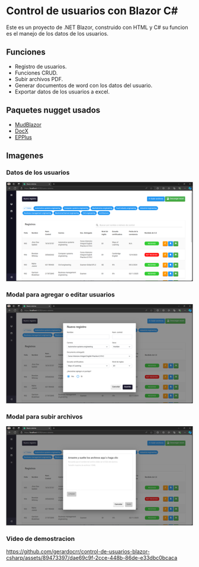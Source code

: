 # Control de usuarios con Blazor C#

Este es un proyecto de .NET Blazor, construido con HTML y C# su funcion es el manejo de los datos de los usuarios.

## Funciones

- Registro de usuarios.
- Funciones CRUD.
- Subir archivos PDF.
- Generar documentos de word con los datos del usuario.
- Exportar datos de los usuarios a excel.

## Paquetes nugget usados

- [MudBlazor](https://mudblazor.com/)
- [DocX](https://github.com/xceedsoftware/docx)
- [EPPlus](https://github.com/EPPlusSoftware/EPPlus)


## Imagenes

### Datos de los usuarios

<div align="center">
    <img alt="" src="/assets-readme/datos-usuarios.png"/>
</div>

### Modal para agregar o editar usuarios

<div align="center">
    <img alt="" src="/assets-readme/nuevo-usuario.png"/>
</div>

### Modal para subir archivos

<div align="center">
    <img alt="" src="/assets-readme/subir-archivos.png"/>
</div>

### Video de demostracion

https://github.com/gerardocrr/control-de-usuarios-blazor-csharp/assets/89473397/dae69c9f-2cce-448b-86de-e33dbc0bcaca
